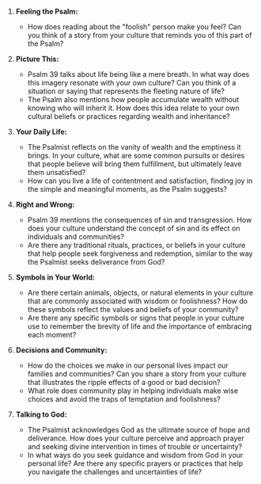 1. **Feeling the Psalm:**
   - How does reading about the "foolish" person make you feel? Can you think of a story from your culture that reminds you of this part of the Psalm?

2. **Picture This:**
   - Psalm 39 talks about life being like a mere breath. In what way does this imagery resonate with your own culture? Can you think of a situation or saying that represents the fleeting nature of life?
   - The Psalm also mentions how people accumulate wealth without knowing who will inherit it. How does this idea relate to your own cultural beliefs or practices regarding wealth and inheritance?

3. **Your Daily Life:**
   - The Psalmist reflects on the vanity of wealth and the emptiness it brings. In your culture, what are some common pursuits or desires that people believe will bring them fulfillment, but ultimately leave them unsatisfied?
   - How can you live a life of contentment and satisfaction, finding joy in the simple and meaningful moments, as the Psalm suggests?

4. **Right and Wrong:**
   - Psalm 39 mentions the consequences of sin and transgression. How does your culture understand the concept of sin and its effect on individuals and communities?
   - Are there any traditional rituals, practices, or beliefs in your culture that help people seek forgiveness and redemption, similar to the way the Psalmist seeks deliverance from God?

5. **Symbols in Your World:**
   - Are there certain animals, objects, or natural elements in your culture that are commonly associated with wisdom or foolishness? How do these symbols reflect the values and beliefs of your community?
   - Are there any specific symbols or signs that people in your culture use to remember the brevity of life and the importance of embracing each moment?

6. **Decisions and Community:**
   - How do the choices we make in our personal lives impact our families and communities? Can you share a story from your culture that illustrates the ripple effects of a good or bad decision?
   - What role does community play in helping individuals make wise choices and avoid the traps of temptation and foolishness?

7. **Talking to God:**
   - The Psalmist acknowledges God as the ultimate source of hope and deliverance. How does your culture perceive and approach prayer and seeking divine intervention in times of trouble or uncertainty?
   - In what ways do you seek guidance and wisdom from God in your personal life? Are there any specific prayers or practices that help you navigate the challenges and uncertainties of life?